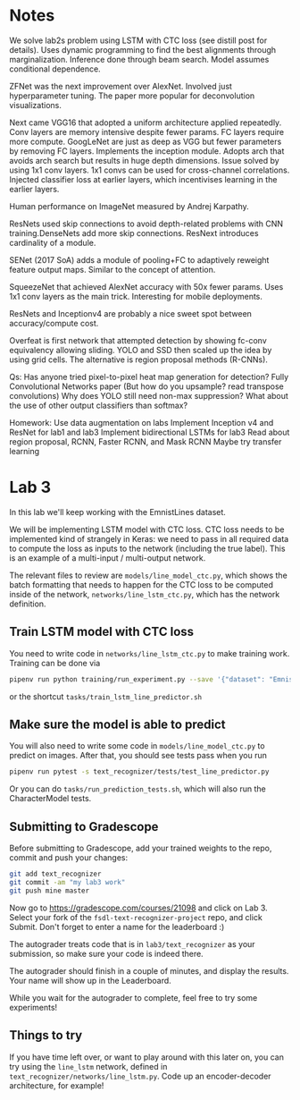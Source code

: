 # Notes
We solve lab2s problem using LSTM with CTC loss (see distill post for details). Uses dynamic programming to find the best alignments through marginalization. Inference done through beam search. Model assumes conditional dependence.

ZFNet was the next improvement over AlexNet. Involved just hyperparameter tuning. The paper more popular for deconvolution visualizations.

Next came VGG16 that adopted a uniform architecture applied repeatedly. Conv layers are memory intensive despite fewer params. FC layers require more compute.
GoogLeNet are just as deep as VGG but fewer parameters by removing FC layers. Implements the inception module. Adopts arch that avoids arch search but results in huge depth dimensions. Issue solved by using 1x1 conv layers. 1x1 convs can be used for cross-channel correlations. Injected classifier loss at earlier layers, which incentivises learning in the earlier layers.

Human performance on ImageNet measured by Andrej Karpathy. 

ResNets used skip connections to avoid depth-related problems with CNN training.DenseNets add more skip connections. ResNext introduces cardinality of a module. 

SENet (2017 SoA) adds a module of pooling+FC to adaptively reweight feature output maps. Similar to the concept of attention. 

SqueezeNet that achieved AlexNet accuracy with 50x fewer params. Uses 1x1 conv layers as the main trick. Interesting for mobile deployments. 

ResNets and Inceptionv4 are probably a nice sweet spot between accuracy/compute cost. 

Overfeat is first network that attempted detection by showing fc-conv equivalency allowing sliding. YOLO and SSD then scaled up the idea by using grid cells. The alternative is region proposal methods (R-CNNs). 

Qs: Has anyone tried pixel-to-pixel heat map generation for detection? Fully Convolutional Networks paper (But how do you upsample? read transpose convolutions)
    Why does YOLO still need non-max suppression? 
    What about the use of other output classifiers than softmax? 
    
Homework:
    Use data augmentation on labs
    Implement Inception v4 and ResNet for lab1 and lab3 
    Implement bidirectional LSTMs for lab3
    Read about region proposal, RCNN, Faster RCNN, and Mask RCNN
    Maybe try transfer learning

# Lab 3

In this lab we'll keep working with the EmnistLines dataset.

We will be implementing LSTM model with CTC loss.
CTC loss needs to be implemented kind of strangely in Keras: we need to pass in all required data to compute the loss as inputs to the network (including the true label).
This is an example of a multi-input / multi-output network.

The relevant files to review are `models/line_model_ctc.py`, which shows the batch formatting that needs to happen for the CTC loss to be computed inside of the network, `networks/line_lstm_ctc.py`, which has the network definition.

## Train LSTM model with CTC loss

You need to write code in `networks/line_lstm_ctc.py` to make training work.
Training can be done via

```sh
pipenv run python training/run_experiment.py --save '{"dataset": "EmnistLinesDataset", "model": "LineModelCtc", "network": "line_lstm_ctc"}'
```

or the shortcut `tasks/train_lstm_line_predictor.sh`

## Make sure the model is able to predict

You will also need to write some code in `models/line_model_ctc.py` to predict on images.
After that, you should see tests pass when you run

```sh
pipenv run pytest -s text_recognizer/tests/test_line_predictor.py
```

Or you can do `tasks/run_prediction_tests.sh`, which will also run the CharacterModel tests.

## Submitting to Gradescope

Before submitting to Gradescope, add your trained weights to the repo, commit and push your changes:

```sh
git add text_recognizer
git commit -am "my lab3 work"
git push mine master
```

Now go to https://gradescope.com/courses/21098 and click on Lab 3.
Select your fork of the `fsdl-text-recognizer-project` repo, and click Submit.
Don't forget to enter a name for the leaderboard :)

The autograder treats code that is in `lab3/text_recognizer` as your submission, so make sure your code is indeed there.

The autograder should finish in a couple of minutes, and display the results.
Your name will show up in the Leaderboard.

While you wait for the autograder to complete, feel free to try some experiments!

## Things to try

If you have time left over, or want to play around with this later on, you can try using the `line_lstm` network, defined in `text_recognizer/networks/line_lstm.py`.
Code up an encoder-decoder architecture, for example!
